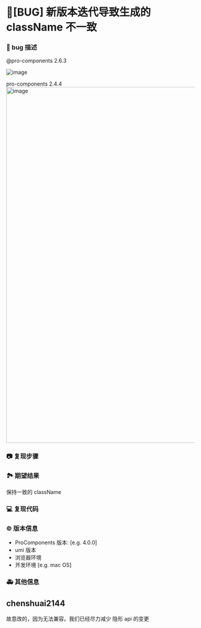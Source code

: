 # 🐛[BUG] 新版本迭代导致生成的className 不一致

### 🐛 bug 描述

@pro-components 2.6.3

![image](https://github.com/ant-design/pro-components/assets/18156931/854fdf2d-8134-4129-b0bd-baaa95bd225f)

pro-components 2.4.4
<img width="952" alt="image" src="https://github.com/ant-design/pro-components/assets/18156931/53d58a65-8a62-4a70-950e-45e8a18d192f">

### 📷 复现步骤

### 🏞 期望结果

保持一致的 className

### 💻 复现代码

<!--
提供可复现的代码，仓库，或线上示例
-->

### © 版本信息

- ProComponents 版本: [e.g. 4.0.0]
- umi 版本
- 浏览器环境
- 开发环境 [e.g. mac OS]

### 🚑 其他信息

<!--
如截图等其他信息可以贴在这里
-->

## chenshuai2144

故意改的，因为无法兼容。我们已经尽力减少 隐形 api 的变更
